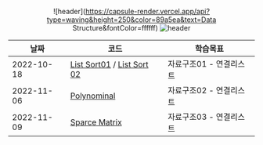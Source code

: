 

<div align="center">
  
![header](https://capsule-render.vercel.app/api?type=waving&height=250&color=89a5ea&text=Data Structure&fontColor=ffffff)
![header](https://capsule-render.vercel.app/api?type=rect&height=50&color=ebf3f5&text=2022학년도2학기&fontColor=929292&fontSize=20)
  
|날짜|코드|학습목표|
|------|---|----|
|2022-10-18|[List Sort01](https://github.com/swimmin99/Data_Structure/blob/main/list1.c) / [List Sort 02](https://github.com/swimmin99/Data_Structure/blob/main/list2.c)|자료구조01 - 연결리스트|
|2022-11-06|[Polynominal](https://github.com/swimmin99/Data_Structure/blob/main/Polynominal.c)|자료구조02 - 연결리스트|
|2022-11-09|[Sparce Matrix](https://github.com/swimmin99/Data_Structure/blob/main/SparceMatrix.c)|자료구조03 - 연결리스트|
  
</div>
